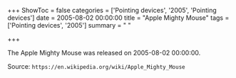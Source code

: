 +++
ShowToc = false
categories = ['Pointing devices', '2005', 'Pointing devices']
date = 2005-08-02 00:00:00
title = "Apple Mighty Mouse"
tags = ['Pointing devices', '2005']
summary = " "

+++

The Apple Mighty Mouse was released on 2005-08-02 00:00:00.

Source: `https://en.wikipedia.org/wiki/Apple_Mighty_Mouse`
